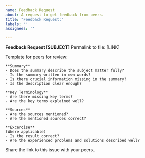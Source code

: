 ```yaml
---
name: Feedback Request
about: A request to get feedback from peers.
title: "Feedback Request:"
labels: ''
assignees: ''

---
```


**Feedback Request [SUBJECT]**
Permalink to file: [LINK]

Template for peers for review: 
```
**Summary**
- Does the summary describe the subject matter fully?
- Is the summary written in own words?
- Is there crucial information missing in the summary?
- Is the description clear enough?

**Key Terminology**
- Are there missing key terms?
- Are the key terms explained well?

**Sources**
- Are the sources mentioned?
- Are the mentioned sources correct?

**Excercise**
(Where applicable)
- Is the result correct?
- Are the experienced problems and solutions described well?
```

Share the link to this issue with your peers..